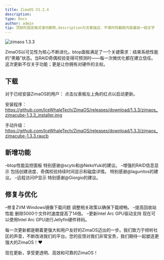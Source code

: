 ```yaml
---
title: ZimaOS V1.2.4
description: 
type: Docs
author: admin
tip: 顶部栏固定格式请勿删除,description为文章描述，不填时将截取内容最前一段文字
---
```

![zimaos 1.3.3](https://manage.icewhale.io/api/static/docs/1748334495478_image.png)

ZimaOS以可见性为核心不断进化。btop面板满足了一个关键需求：结束系统性能的“黑箱”状态。当RAID奇偶校验变得可预测时——每一次微优化都在建立信任。这次更新不仅关乎功能；更是让你拥有对硬件的主权。
## 下载
对于已经安装ZimaOS的用户：
点击仪表板左上角的红点以启动更新。

安装程序：https://github.com/IceWhaleTech/ZimaOS/releases/download/1.3.3/zimaos_zimacube-1.3.3_installer.img

手动升级：https://github.com/IceWhaleTech/ZimaOS/releases/download/1.3.3/zimaos_zimacube-1.3.3.raucb
## 新增功能
–btop性能监控面板
特别感谢@scyto和@NekoYuki的建议。
–增强的RAID信息显示 包括创建进度、奇偶校验持续时间显示和磁盘详情。
特别感谢@lagunitos的建议。
–远程访问IP显示
特别感谢@Giorgio的建议。

## 修复与优化

–修复ZVM Windows镜像下载问题
调整相关政策以确保下载顺畅。
–提高回收站性能
删除5000个文件时速度提高了14倍。
–更新Intel Arc GPU驱动支持
现在可以使用Intel Arc GPU进行Jellyfin硬件转码。

每一次更新都是朝着更强大和用户友好的ZimaOS迈出的一步。我们致力于倾听社区的声音，不断改进我们的平台。您的反馈对我们非常宝贵，我们期待一起塑造更强大的ZimaOS！:heart:

现在更新，享受更透明、高效和可靠的ZimaOS！